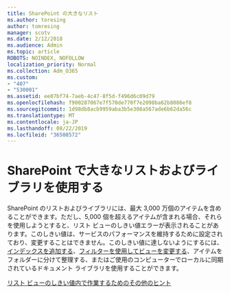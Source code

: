 ```yaml
---
title: SharePoint の大きなリスト
ms.author: toresing
author: tomresing
manager: scotv
ms.date: 2/12/2018
ms.audience: Admin
ms.topic: article
ROBOTS: NOINDEX, NOFOLLOW
localization_priority: Normal
ms.collection: Adm_O365
ms.custom:
- "407"
- "530001"
ms.assetid: ee07bf74-7aeb-4c47-8f5d-f496d6c09d79
ms.openlocfilehash: f900287067e7f570de770f7e2098ba62b8086ef8
ms.sourcegitcommit: 1d98db8acb9959aba3b5e308a567ade6b62da56c
ms.translationtype: MT
ms.contentlocale: ja-JP
ms.lasthandoff: 08/22/2019
ms.locfileid: "36508572"
---
```

# <a name="work-with-large-lists-and-libraries-in-sharepoint"></a>SharePoint で大きなリストおよびライブラリを使用する

SharePoint のリストおよびライブラリには、最大 3,000 万個のアイテムを含めることができます。ただし、5,000 個を超えるアイテムが含まれる場合、それらを使用しようとすると、リスト ビューのしきい値エラーが表示されることがあります。このしきい値は、サービスのパフォーマンスを維持するために設定されており、変更することはできません。このしきい値に達しないようにするには、[インデックスを追加する](https://go.microsoft.com/fwlink/?linkid=867784)、[フィルターを使用してビューを変更する](https://go.microsoft.com/fwlink/?linkid=867786)、アイテムをフォルダーに分けて整理する、またはご使用のコンピューターでローカルに同期されているドキュメント ライブラリを使用することができます。
  
[リスト ビューのしきい値内で作業するためのその他のヒント](https://go.microsoft.com/fwlink/?linkid=867787)
  